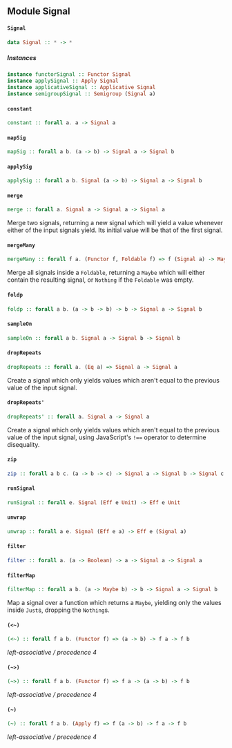 ## Module Signal

#### `Signal`

``` purescript
data Signal :: * -> *
```

##### Instances
``` purescript
instance functorSignal :: Functor Signal
instance applySignal :: Apply Signal
instance applicativeSignal :: Applicative Signal
instance semigroupSignal :: Semigroup (Signal a)
```

#### `constant`

``` purescript
constant :: forall a. a -> Signal a
```

#### `mapSig`

``` purescript
mapSig :: forall a b. (a -> b) -> Signal a -> Signal b
```

#### `applySig`

``` purescript
applySig :: forall a b. Signal (a -> b) -> Signal a -> Signal b
```

#### `merge`

``` purescript
merge :: forall a. Signal a -> Signal a -> Signal a
```

Merge two signals, returning a new signal which will yield a value
whenever either of the input signals yield. Its initial value will be
that of the first signal.

#### `mergeMany`

``` purescript
mergeMany :: forall f a. (Functor f, Foldable f) => f (Signal a) -> Maybe (Signal a)
```

Merge all signals inside a `Foldable`, returning a `Maybe` which will
either contain the resulting signal, or `Nothing` if the `Foldable`
was empty.

#### `foldp`

``` purescript
foldp :: forall a b. (a -> b -> b) -> b -> Signal a -> Signal b
```

#### `sampleOn`

``` purescript
sampleOn :: forall a b. Signal a -> Signal b -> Signal b
```

#### `dropRepeats`

``` purescript
dropRepeats :: forall a. (Eq a) => Signal a -> Signal a
```

Create a signal which only yields values which aren't equal to the previous
value of the input signal.

#### `dropRepeats'`

``` purescript
dropRepeats' :: forall a. Signal a -> Signal a
```

Create a signal which only yields values which aren't equal to the previous
value of the input signal, using JavaScript's `!==` operator to determine
disequality.

#### `zip`

``` purescript
zip :: forall a b c. (a -> b -> c) -> Signal a -> Signal b -> Signal c
```

#### `runSignal`

``` purescript
runSignal :: forall e. Signal (Eff e Unit) -> Eff e Unit
```

#### `unwrap`

``` purescript
unwrap :: forall a e. Signal (Eff e a) -> Eff e (Signal a)
```

#### `filter`

``` purescript
filter :: forall a. (a -> Boolean) -> a -> Signal a -> Signal a
```

#### `filterMap`

``` purescript
filterMap :: forall a b. (a -> Maybe b) -> b -> Signal a -> Signal b
```

Map a signal over a function which returns a `Maybe`, yielding only the
values inside `Just`s, dropping the `Nothing`s.

#### `(<~)`

``` purescript
(<~) :: forall f a b. (Functor f) => (a -> b) -> f a -> f b
```

_left-associative / precedence 4_

#### `(~>)`

``` purescript
(~>) :: forall f a b. (Functor f) => f a -> (a -> b) -> f b
```

_left-associative / precedence 4_

#### `(~)`

``` purescript
(~) :: forall f a b. (Apply f) => f (a -> b) -> f a -> f b
```

_left-associative / precedence 4_


